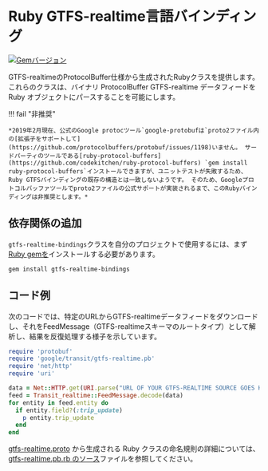 # Ruby GTFS-realtime言語バインディング

[![Gemバージョン](https://badge.fury.io/rb/gtfs-realtime-bindings.svg)](https://badge.fury.io/rb/gtfs-realtime-bindings)

GTFS-realtimeのProtocolBuffer仕様から生成されたRubyクラスを提供します。 これらのクラスは、バイナリ ProtocolBuffer GTFS-realtime データフィードを Ruby オブジェクトにパースすることを可能にします。

!!! fail "非推奨"

    *2019年2月現在、公式のGoogle protocツール`google-protobufは`proto2ファイル内の[拡張子をサポートして](https://github.com/protocolbuffers/protobuf/issues/1198)いません。 サードパーティのツールである[ruby-protocol-buffers](https://github.com/codekitchen/ruby-protocol-buffers) `gem install ruby-protocol-buffers`インストールできますが、ユニットテストが失敗するため、Ruby GTFSバインディングの既存の構造とは一致しないようです。 そのため、Googleプロトコルバッファツールでproto2ファイルの公式サポートが実装されるまで、このRubyバインディングは非推奨とします。*

## 依存関係の追加

`gtfs-realtime-bindings`クラスを自分のプロジェクトで使用するには、まず[Ruby gemを](https://rubygems.org/gems/gtfs-realtime-bindings)インストールする必要があります。

    gem install gtfs-realtime-bindings

## コード例

次のコードでは、特定のURLからGTFS-realtimeデータフィードをダウンロードし、それをFeedMessage（GTFS-realtimeスキーマのルートタイプ）として解析し、結果を反復処理する様子を示しています。

```ruby
require 'protobuf'
require 'google/transit/gtfs-realtime.pb'
require 'net/http'
require 'uri'

data = Net::HTTP.get(URI.parse("URL OF YOUR GTFS-REALTIME SOURCE GOES HERE"))
feed = Transit_realtime::FeedMessage.decode(data)
for entity in feed.entity do
  if entity.field?(:trip_update)
    p entity.trip_update
  end
end
```

[gtfs-realtime.proto](https://github.com/google/transit/blob/master/gtfs-realtime/proto/gtfs-realtime.proto) から生成される Ruby クラスの命名規則の詳細については、[gtfs-realtime.pb.rb のソース](https://github.com/MobilityData/gtfs-realtime-bindings/blob/master/ruby/lib/google/transit/gtfs-realtime.pb.rb)ファイルを参照してください。
